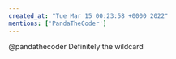 ```yaml
---
created_at: "Tue Mar 15 00:23:58 +0000 2022"
mentions: ['PandaTheCoder']
---
```


@pandathecoder Definitely the wildcard